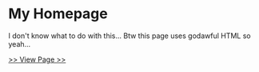 # My Homepage

I don't know what to do with this...
Btw this page uses godawful HTML so yeah...

[>> View Page >>](iamthe2ndhuman.github.io)
